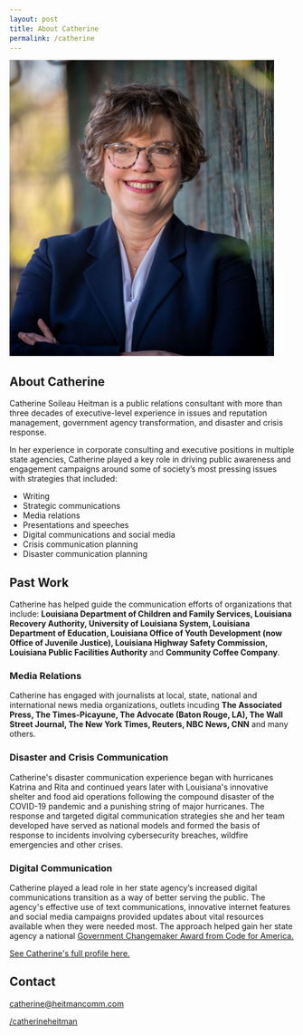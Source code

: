 ```yaml
---
layout: post
title: About Catherine
permalink: /catherine
---
```


![Headshot of Catherine Heitman](/assets/headshot.png)

## **About Catherine**

Catherine Soileau Heitman is a public relations consultant with more than three decades of executive-level experience in issues and reputation management, government agency transformation, and disaster and crisis response.

In her experience in corporate consulting and executive positions in multiple state agencies, Catherine played a key role in driving public awareness and engagement campaigns around some of society’s most pressing issues with strategies that included:

- Writing
- Strategic communications
- Media relations
- Presentations and speeches
- Digital communications and social media
- Crisis communication planning
- Disaster communication planning

## **Past Work**

Catherine has helped guide the communication efforts of organizations that include: **Louisiana Department of Children and Family Services, Louisiana Recovery Authority, University of Louisiana System, Louisiana Department of Education, Louisiana Office of Youth Development (now Office of Juvenile Justice), Louisiana Highway Safety Commission, Louisiana Public Facilities Authority** and **Community Coffee Company**.

### Media Relations

Catherine has engaged with journalists at local, state, national and international news media organizations, outlets incuding **The Associated Press, The Times-Picayune, The Advocate (Baton Rouge, LA), The Wall Street Journal, The New York Times, Reuters, NBC News, CNN** and many others.

### Disaster and Crisis Communication

Catherine's disaster communication experience began with hurricanes Katrina and Rita and continued years later with Louisiana's innovative shelter and food aid operations following the compound disaster of the COVID-19 pandemic and a punishing string of major hurricanes. The response and targeted digital communication strategies she and her team developed have served as national models and formed the basis of response to incidents involving cybersecurity breaches, wildfire emergencies and other crises.

### Digital Communication

Catherine played a lead role in her state agency’s increased digital communications transition as a way of better serving the public. The agency's effective use of text communications, innovative internet features and social media campaigns provided updates about vital resources available when they were needed most. The approach helped gain her state agency a national [Government Changemaker Award from Code for America.](https://www.dcfs.louisiana.gov/news/dcfs-awarded-code-for-americas-government-changemaker-award#)

[See Catherine's full profile here.](https://www.linkedin.com/in/catherineheitman/)

## Contact

<i class="bi bi-envelope"></i> [catherine@heitmancomm.com](catherine@heitmancomm.com)

<i class="bi bi-linkedin"></i> [/catherineheitman](https://www.linkedin.com/in/catherineheitman/)

